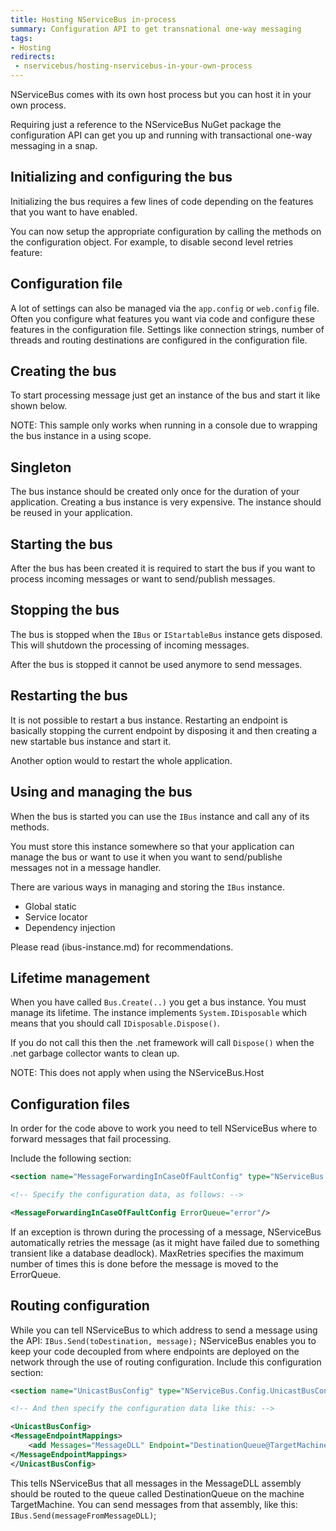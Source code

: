 ```yaml
---
title: Hosting NServiceBus in-process
summary: Configuration API to get transnational one-way messaging
tags:
- Hosting
redirects:
 - nservicebus/hosting-nservicebus-in-your-own-process
---
```


NServiceBus comes with its own host process but you can host it in your own process.

Requiring just a reference to the NServiceBus NuGet package the configuration API can get you up and running with transactional one-way messaging in a snap.

## Initializing and configuring the bus

Initializing the bus requires a few lines of code depending on the features that you want to have enabled.

<!-- import MinimumConfiguration -->

You can now setup the appropriate configuration by calling the methods on the configuration object. For example, to disable second level retries feature:

<!-- import SecondLevelRetriesDisable --> 

## Configuration file

A lot of settings can also be managed via the `app.config` or `web.config` file. Often you configure what features you want via code and configure these features in the configuration file. Settings like connection strings, number of threads and routing destinations are configured in the configuration file.

## Creating the bus

To start processing message just get an instance of the bus and start it like shown below.

<!-- import BusDotCreate -->

NOTE: This sample only works when running in a console due to wrapping the bus instance in a using scope.


## Singleton

The bus instance should be created only once for the duration of your application. Creating a bus instance is very expensive. The instance should be reused in your application.


## Starting the bus

After the bus has been created it is required to start the bus if you want to process incoming messages or want to send/publish messages.

## Stopping the bus

The bus is stopped when the `IBus` or `IStartableBus` instance gets disposed. This will shutdown the processing of incoming messages.

After the bus is stopped it cannot be used anymore to send messages.

## Restarting the bus

It is not possible to restart a bus instance. Restarting an endpoint is basically stopping the current endpoint by disposing it and then creating a new startable bus instance and start it.

Another option would to restart the whole application. 


## Using and managing the bus

When the bus is started you can use the `IBus` instance and call any of its methods.

You must store this instance somewhere so that your application can manage the bus or want to use it when you want to send/publishe messages not in a message handler.

There are various ways in managing and storing the `IBus` instance.

* Global static
* Service locator
* Dependency injection

Please read (ibus-instance.md) for recommendations.


## Lifetime management

When you have called `Bus.Create(..)` you get a bus instance. You must manage its lifetime. The instance implements `System.IDisposable` which means that you should call `IDisposable.Dispose()`.

If you do not call this then the .net framework will call `Dispose()` when the .net garbage collector wants to clean up.

NOTE: This does not apply when using the NServiceBus.Host


## Configuration files

In order for the code above to work you need to tell NServiceBus where to forward messages that fail processing.

Include the following section:

```XML
<section name="MessageForwardingInCaseOfFaultConfig" type="NServiceBus.Config.MessageForwardingInCaseOfFaultConfig, NServiceBus.Core" />

<!-- Specify the configuration data, as follows: -->

<MessageForwardingInCaseOfFaultConfig ErrorQueue="error"/>
```

If an exception is thrown during the processing of a message, NServiceBus automatically retries the message (as it might have failed due to something transient like a database deadlock). MaxRetries specifies the maximum number of times this is done before the message is moved to the ErrorQueue.

## Routing configuration

While you can tell NServiceBus to which address to send a message using the API: `IBus.Send(toDestination, message);` NServiceBus enables you to keep your code decoupled from where endpoints are deployed on the network through the use of routing configuration. Include this configuration section:

```XML
<section name="UnicastBusConfig" type="NServiceBus.Config.UnicastBusConfig, NServiceBus.Core"/>

<!-- And then specify the configuration data like this: -->

<UnicastBusConfig>
<MessageEndpointMappings>
    <add Messages="MessageDLL" Endpoint="DestinationQueue@TargetMachine"/>
</MessageEndpointMappings>
</UnicastBusConfig>  
```

This tells NServiceBus that all messages in the MessageDLL assembly should be routed to the queue called DestinationQueue on the machine TargetMachine. You can send messages from that assembly, like this: `IBus.Send(messageFromMessageDLL)`;
